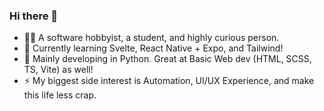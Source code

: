 ### Hi there 👋

- 🙎‍♂️ A software hobbyist, a student, and highly curious person.
- 🌱 Currently learning Svelte, React Native + Expo, and Tailwind!
- 🔭 Mainly developing in Python. Great at Basic Web dev (HTML, SCSS, TS, Vite) as well!
- ⚡ My biggest side interest is Automation, UI/UX Experience, and make this life less crap.
